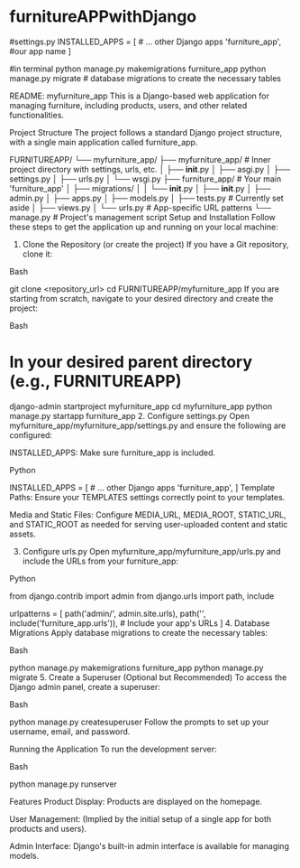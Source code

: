 # furnitureAPPwithDjango

#settings.py
INSTALLED_APPS = [
    # ... other Django apps
    'furniture_app', #our app name
]

#in terminal 
python manage.py makemigrations furniture_app
python manage.py migrate # database migrations to create the necessary tables

README: myfurniture_app
This is a Django-based web application for managing furniture, including products, users, and other related functionalities.

Project Structure
The project follows a standard Django project structure, with a single main application called furniture_app.

FURNITUREAPP/
└── myfurniture_app/
    ├── myfurniture_app/      # Inner project directory with settings, urls, etc.
    │   ├── __init__.py
    │   ├── asgi.py
    │   ├── settings.py
    │   ├── urls.py
    │   └── wsgi.py
    ├── furniture_app/        # Your main 'furniture_app'
    │   ├── migrations/
    │   │   └── __init__.py
    │   ├── __init__.py
    │   ├── admin.py
    │   ├── apps.py
    │   ├── models.py
    │   ├── tests.py          # Currently set aside
    │   ├── views.py
    │   └── urls.py           # App-specific URL patterns
    └── manage.py             # Project's management script
Setup and Installation
Follow these steps to get the application up and running on your local machine:

1. Clone the Repository (or create the project)
If you have a Git repository, clone it:

Bash

git clone <repository_url>
cd FURNITUREAPP/myfurniture_app
If you are starting from scratch, navigate to your desired directory and create the project:

Bash

# In your desired parent directory (e.g., FURNITUREAPP)
django-admin startproject myfurniture_app
cd myfurniture_app
python manage.py startapp furniture_app
2. Configure settings.py
Open myfurniture_app/myfurniture_app/settings.py and ensure the following are configured:

INSTALLED_APPS: Make sure furniture_app is included.

Python

INSTALLED_APPS = [
    # ... other Django apps
    'furniture_app',
]
Template Paths: Ensure your TEMPLATES settings correctly point to your templates.

Media and Static Files: Configure MEDIA_URL, MEDIA_ROOT, STATIC_URL, and STATIC_ROOT as needed for serving user-uploaded content and static assets.

3. Configure urls.py
Open myfurniture_app/myfurniture_app/urls.py and include the URLs from your furniture_app:

Python

from django.contrib import admin
from django.urls import path, include

urlpatterns = [
    path('admin/', admin.site.urls),
    path('', include('furniture_app.urls')), # Include your app's URLs
]
4. Database Migrations
Apply database migrations to create the necessary tables:

Bash

python manage.py makemigrations furniture_app
python manage.py migrate
5. Create a Superuser (Optional but Recommended)
To access the Django admin panel, create a superuser:

Bash

python manage.py createsuperuser
Follow the prompts to set up your username, email, and password.

Running the Application
To run the development server:

Bash

python manage.py runserver

Features
Product Display: Products are displayed on the homepage.

User Management: (Implied by the initial setup of a single app for both products and users).

Admin Interface: Django's built-in admin interface is available for managing models.

